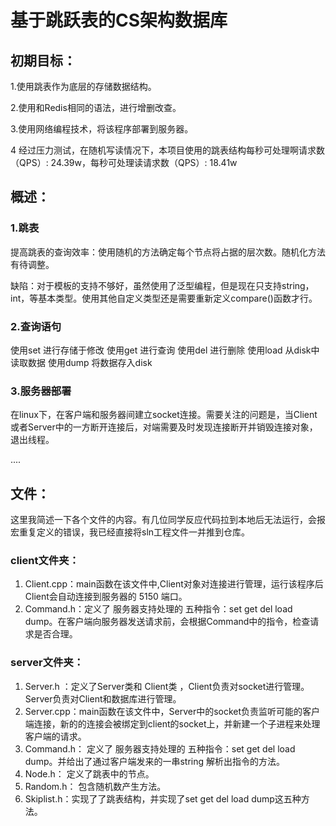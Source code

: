 # 基于跳跃表的CS架构数据库

## 初期目标： 

1.使用跳表作为底层的存储数据结构。

2.使用和Redis相同的语法，进行增删改查。

3.使用网络编程技术，将该程序部署到服务器。

4 经过压力测试，在随机写读情况下，本项目使用的跳表结构每秒可处理啊请求数（QPS）: 24.39w，每秒可处理读请求数（QPS）: 18.41w

## 概述：

### 1.跳表

提高跳表的查询效率：使用随机的方法确定每个节点将占据的层次数。随机化方法有待调整。

缺陷：对于模板的支持不够好，虽然使用了泛型编程，但是现在只支持string，int，等基本类型。使用其他自定义类型还是需要重新定义compare()函数才行。

### 2.查询语句

使用set 进行存储于修改 使用get 进行查询 使用del 进行删除 使用load 从disk中读取数据 使用dump 将数据存入disk

### 3.服务器部署

在linux下，在客户端和服务器间建立socket连接。需要关注的问题是，当Client或者Server中的一方断开连接后，对端需要及时发现连接断开并销毁连接对象，退出线程。

....

## 文件：

这里我简述一下各个文件的内容。有几位同学反应代码拉到本地后无法运行，会报宏重复定义的错误，我已经直接将sln工程文件一并推到仓库。

### client文件夹：

1. Client.cpp：main函数在该文件中,Client对象对连接进行管理，运行该程序后 Client会自动连接到服务器的 5150 端口。
2. Command.h：定义了 服务器支持处理的 五种指令：set get del load dump。在客户端向服务器发送请求前，会根据Command中的指令，检查请求是否合理。

### server文件夹：

1. Server.h ：定义了Server类和 Client类 ，Client负责对socket进行管理。Server负责对Client和数据库进行管理。
2. Server.cpp：main函数在该文件中，Server中的socket负责监听可能的客户端连接，新的的连接会被绑定到client的socket上，并新建一个子进程来处理客户端的请求。
3. Command.h： 定义了 服务器支持处理的 五种指令：set get del load dump。并给出了通过客户端发来的一串string 解析出指令的方法。
4. Node.h： 定义了跳表中的节点。
5. Random.h： 包含随机数产生方法。
6. Skiplist.h：实现了了跳表结构，并实现了set get del load dump这五种方法。
